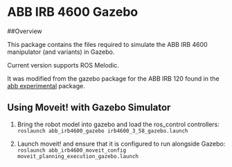 # ABB IRB 4600 Gazebo

##Overview

This package contains the files required to simulate the ABB IRB 4600  manipulator (and variants) in Gazebo. 

Current version supports ROS Melodic.

It was modified from the gazebo package for the ABB IRB 120 found in the [abb experimental](https://wiki.ros.org/abb_experimental) package.


## Using Moveit! with Gazebo Simulator

1. Bring the robot model into gazebo and load the ros_control controllers:
   ```roslaunch abb_irb4600_gazebo irb4600_3_58_gazebo.launch``` 

2. Launch moveit! and ensure that it is configured to run alongside Gazebo:
```roslaunch abb_irb4600_moveit_config moveit_planning_execution_gazebo.launch``` 
